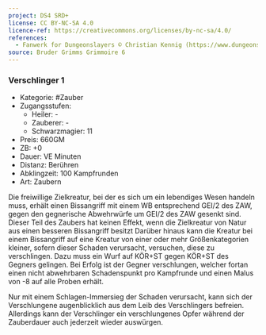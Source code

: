 ```yaml
---
project: DS4 SRD+
license: CC BY-NC-SA 4.0
licence-ref: https://creativecommons.org/licenses/by-nc-sa/4.0/
references: 
  - Fanwerk for Dungeonslayers © Christian Kennig (https://www.dungeonslayers.net/)
source: Bruder Grimms Grimmoire 6
---
```


### Verschlinger 1

- Kategorie: #Zauber
- Zugangsstufen:
  - Heiler: -
  - Zauberer: -
  - Schwarzmagier: 11
- Preis: 660GM
- ZB: +0
- Dauer: VE Minuten
- Distanz: Berühren
- Abklingzeit: 100 Kampfrunden
- Art: Zaubern

Die freiwillige Zielkreatur, bei der es sich um ein lebendiges Wesen handeln muss, erhält einen Bissangriff mit einem WB entsprechend GEI/2 des ZAW, gegen den gegnerische Abwehrwürfe um GEI/2 des ZAW gesenkt sind. Dieser Teil des Zaubers hat keinen Effekt, wenn die Zielkreatur von Natur aus einen besseren Bissangriff besitzt Darüber hinaus kann die Kreatur bei einem Bissangriff auf eine Kreatur von einer oder mehr Größenkategorien kleiner, sofern dieser Schaden verursacht, versuchen, diese zu verschlingen. Dazu muss ein Wurf auf KÖR+ST gegen KÖR+ST des Gegners gelingen. Bei Erfolg ist der Gegner verschlungen, welcher fortan einen nicht abwehrbaren Schadenspunkt pro Kampfrunde und einen Malus von -8 auf alle Proben erhält.

Nur mit einem Schlagen-Immersieg der Schaden verursacht, kann sich der Verschlungene augenblicklich aus dem Leib des Verschlingers befreien. Allerdings kann der Verschlinger ein verschlungenes Opfer während der Zauberdauer auch jederzeit wieder auswürgen.

